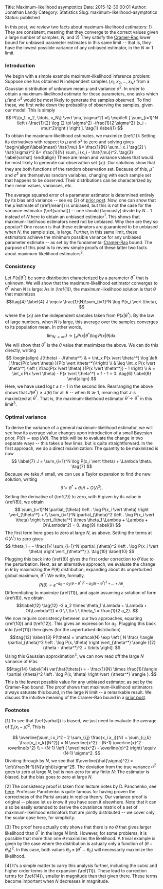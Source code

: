 Title: Maximum-likelihood asymptotics
Date: 2015-12-30 00:01
Author: Jonathan Landy
Category: Statistics
Slug: maximum-likelihood-asymptotics
Status: published

In this post, we review two facts about maximum-likelihood estimators: 1) They are consistent, meaning that they converge to the correct values given a large number of samples, $N$, and 2) They satisfy the [Cramer-Rao](http://efavdb.com/multivariate-cramer-rao-bound/) lower bound for unbiased parameter estimates in this same limit -- that is, they have the lowest possible variance of any unbiased estimator, in the $N\gg 1$ limit.





### Introduction

We begin with a simple example maximum-likelihood inference problem: Suppose one has obtained $N$ independent samples $\{x_1, x_2, \ldots, x_N\}$ from a Gaussian distribution of unknown mean $\mu$ and variance $\sigma^2$. In order to obtain a maximum-likelihood estimate for these parameters, one asks which $\hat{\mu}$ and $\hat{\sigma}^2$ would be most likely to generate the samples observed. To find these, we first write down the probability of observing the samples, given our model. This is simply
$$
P(\{x_1, x_2, \ldots, x_N\} \vert \mu, \sigma^2) =\\ \exp\left [ \sum_{i=1}^N \left (-\frac{1}{2} \log (2 \pi \sigma^2) -\frac{1}{2 \sigma^2} (x_i - \mu)^2\right ) \right ]. \tag{1} \label{1}
$$
To obtain the maximum-likelihood estimates, we maximize (\ref{1}): Setting its derivatives with respect to $\mu$ and $\sigma^2$ to zero and solving gives
\begin{align}\label{mean}
\hat{\mu} &= \frac{1}{N} \sum_i x_i \tag{2} \\
\hat{\sigma}^2 &= \frac{1}{N} \sum_i (x_i - \hat{\mu})^2. \tag{3} \label{varhat}
\end{align}
These are mean and variance values that would be most likely to generate our observation set $\{x_i\}$. Our solutions show that they are both functions of the random observation set. Because of this, $\hat{\mu}$ and $\hat{\sigma}^2$ are themselves random variables, changing with each sample set that happens to be observed. Their distributions can be characterized by their mean values, variances, etc.

The average squared error of a parameter estimator is determined entirely by its bias and variance -- see eq (2) of [prior post](http://efavdb.com/bayesian-linear-regression/). Now, one can show that the $\hat{\mu}$ estimate of (\ref{mean}) is unbiased, but this is not the case for the variance estimator (\ref{varhat}) -- one should (famously) divide by $N-1$ instead of $N$ here to obtain an unbiased estimator$^1$. This shows that maximum-likelihood estimators need not be unbiased. Why then are they so popular? One reason is that these estimators are guaranteed to be unbiased when $N$, the sample size, is large. Further, in this same limit, these estimators achieve the minimum possible variance for any unbiased parameter estimate -- as set by the fundamental [Cramer-Rao](http://efavdb.com/multivariate-cramer-rao-bound/) bound. The purpose of this post is to review simple proofs of these latter two facts about maximum-likelihood estimators$^2$.

### Consistency

Let $P(x \vert \theta^*)$ be some distribution characterized by a parameter $\theta^*$ that is unknown. We will show that the maximum-likelihood estimator converges to $\theta^*$ when $N$ is large: As in (\ref{1}), the maximum-likelihood solution is that $\theta$ that maximizes
$$\tag{4} \label{4}
J \equiv \frac{1}{N}\sum_{i=1}^N \log P(x_i \vert \theta),
$$
where the $\{x_i\}$ are the independent samples taken from $P(x \vert \theta^*)$. By the law of large numbers, when $N$ is large, this average over the samples converges to its population mean. In other words,
$$\tag{5}
\lim_{N \to \infty}J \rightarrow \int_x P(x \vert \theta^*) \log P(x \vert \theta) dx.
$$
We will show that $\theta^*$ is the $\theta$ value that maximizes the above. We can do this directly, writing
$$
\begin{align}
J(\theta) - J(\theta^*) & = \int_x P(x \vert \theta^*) \log \left ( \frac{P(x \vert \theta) }{P(x \vert \theta^*)}\right) \\
& \leq \int_x P(x \vert \theta^*) \left ( \frac{P(x \vert \theta) }{P(x \vert \theta^*)} - 1 \right) \\
& = \int_x P(x \vert \theta) - P(x \vert \theta^*) = 1 - 1 = 0. \tag{6} \label{6}
\end{align}
$$
Here, we have used $\log t \leq t-1$ in the second line. Rearranging the above shows that $J(\theta^*) \geq J(\theta)$ for all $\theta$ -- when $N \gg 1$, meaning that $J$ is maximized at $\theta^*$. That is, the maximum-likelihood estimator $\hat{\theta} \to \theta^*$ in this limit$^3$.

### Optimal variance

To derive the variance of a general maximum-likelihood estimator, we will see how its average value changes upon introduction of a small Bayesian prior, $P(\theta) \sim \exp(\Lambda \theta)$. The trick will be to evaluate the change in two separate ways -- this takes a few lines, but is quite straightforward. In the first approach, we do a direct maximization: The quantity to be maximized is now
$$ \label{7}
J = \sum_{i=1}^N \log P(x_i \vert \theta) + \Lambda \theta. \tag{7}
$$
Because we take $\Lambda$ small, we can use a Taylor expansion to find the new solution, writing
$$ \label{8}
\hat{\theta} = \theta^* + \theta_1 \Lambda + O(\Lambda^2). \tag{8}
$$
Setting the derivative of (\ref{7}) to zero, with $\theta$ given by its value in (\ref{8}), we obtain
$$
\sum_{i=1}^N \partial_{\theta} \left . \log P(x_i \vert \theta) \right \vert_{\theta^*} + \\ \sum_{i=1}^N \partial_{\theta}^2 \left . \log P(x_i \vert \theta) \right \vert_{\theta^*} \times \theta_1 \Lambda + \Lambda + O(\Lambda^2) = 0. \tag{9} \label{9}
$$
The first term here goes to zero at large $N$, as above. Setting the terms at $O(\Lambda^1)$ to zero gives
$$
\theta_1 = - \frac{1}{ \sum_{i=1}^N \partial_{\theta}^2 \left . \log P(x_i \vert \theta) \right \vert_{\theta^*} }. \tag{10} \label{10}
$$
Plugging this back into (\ref{8}) gives the first order correction to $\hat{\theta}$ due to the perturbation. Next, as an alternative approach, we evaluate the change in $\theta$ by maximizing the $P(\theta)$ distribution, expanding about its unperturbed global maximum, $\theta^*$: We write, formally,
$$\tag{11} \label{11}
P(\theta) = e^{ - a_0 - a_2 (\theta - \theta^*)^2 - a_3 (\theta - \theta^*)^3 + \ldots + \Lambda \theta}.
$$
Differentiating to maximize (\ref{11}), and again assuming a solution of form (\ref{8}), we obtain
$$\label{12} \tag{12}
-2 a_2 \times \theta_1 \Lambda + \Lambda + O(\Lambda^2) = 0 \ \ \to \ \ \theta_1 = \frac{1}{2 a_2}.
$$
We now require consistency between our two approaches, equating (\ref{10}) and (\ref{12}). This gives an expression for $a_2$. Plugging this back into (\ref{11}) then gives (for the unperturbed distribution)
$$\tag{13} \label{13}
P(\theta) = \mathcal{N} \exp \left [ N \frac{ \langle \partial_{\theta}^2 \left . \log P(x, \theta) \right \vert_{\theta^*} \rangle }{2} (\theta - \theta^*)^2 + \ldots \right].
$$
Using this Gaussian approximation$^4$, we can now read off the large $N$ variance of $\hat{\theta}$ as
$$\tag{14} \label{14}
var(\hat{\theta}) = - \frac{1}{N} \times \frac{1}{\langle \partial_{\theta}^2 \left . \log P(x, \theta) \right \vert_{\theta^*} \rangle }.
$$
This is the lowest possible value for any unbiased estimator, as set by the Cramer-Rao bound. The proof shows that maximum-likelihood estimators always saturate this bound, in the large $N$ limit -- a remarkable result. We discuss the intuitive meaning of the Cramer-Rao bound in a [prior post](http://efavdb.com/multivariate-cramer-rao-bound/).

### Footnotes

[1] To see that (\ref{varhat}) is biased, we just need to evaluate the average of $\sum_i (x_i - \hat{\mu})^2$. This is

$$
\overline{\sum_i x_i^2 - 2 \sum_{i,j} \frac{x_i x_j}{N} + \sum_{i,j,k} \frac{x_j x_k}{N^2}} = N \overline{x^2} - (N-1) \overline{x}^2 - \overline{x^2} \\
= (N-1) \left ( \overline{x^2} - \overline{x}^2 \right) \equiv (N-1) \sigma^2.
$$
Dividing through by $N$, we see that $\overline{\hat{\sigma}^2} = \left(\frac{N-1}{N}\right)\sigma^2$. The deviation from the true variance $\sigma^2$ goes to zero at large $N$, but is non-zero for any finite $N$: The estimator is biased, but the bias goes to zero at large $N$.

[2] The consistency proof is taken from lecture notes by D. Panchenko, see [here](http://ocw.mit.edu/courses/mathematics/18-443-statistics-for-applications-fall-2006/lecture-notes/lecture3.pdf). Professor Panchenko is quite famous for having proven the correctness of the Parisi ansatz in replica theory. Our variance proof is original -- please let us know if you have seen it elsewhere. Note that it can also be easily extended to derive the covariance matrix of a set of maximum-likelihood estimators that are jointly distributed -- we cover only the scalar case here, for simplicity.

[3] The proof here actually only shows that there is no $\theta$ that gives larger likelihood than $\theta^*$ in the large $N$ limit. However, for some problems, it is possible that more than one $\theta$ maximizes the likelihood. A trivial example is given by the case where the distribution is actually only a function of $(\theta - \theta_0)^2$. In this case, both values $\theta_0 \pm (\theta^* - \theta_0)$ will necessarily maximize the likelihood.

[4] It's a simple matter to carry this analysis further, including the cubic and higher order terms in the expansion (\ref{11}). These lead to correction terms for (\ref{14}), smaller in magnitude than that given there. These terms become important when $N$ decreases in magnitude.
